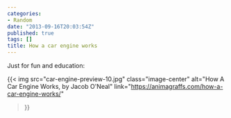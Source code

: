 ```yaml
---
categories:
- Random
date: "2013-09-16T20:03:54Z"
published: true
tags: []
title: How a car engine works
---
```


Just for fun and education:

{{< img 
  src="car-engine-preview-10.jpg" 
  class="image-center" 
  alt="How A Car Engine Works, by Jacob O'Neal" 
  link="https://animagraffs.com/how-a-car-engine-works/" 
>}}

